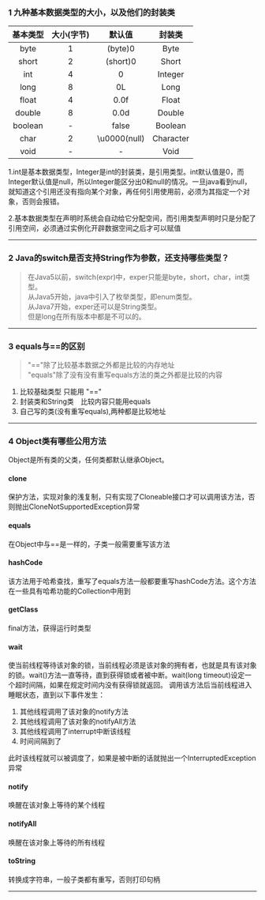 ### 1 九种基本数据类型的大小，以及他们的封装类

|基本类型|大小(字节)|默认值 |封装类|
|:--:|:--:|:--:|:--:|
|byte 	|1| 	(byte)0 |	Byte|
|short| 	2| 	(short)0| 	Short|
|int| 	4 |	0 |	Integer|
|long |	8| 	0L| 	Long|
|float| 	4| 	0.0f| 	Float|
|double 	|8 |	0.0d| 	Double|
|boolean| 	-| 	false| 	Boolean|
|char 	|2 	|\u0000(null) 	|Character|
|void| 	-| 	-| 	Void|

1.int是基本数据类型，Integer是int的封装类，是引用类型。int默认值是0，而Integer默认值是null，所以Integer能区分出0和null的情况。一旦java看到null，就知道这个引用还没有指向某个对象，再任何引用使用前，必须为其指定一个对象，否则会报错。

2.基本数据类型在声明时系统会自动给它分配空间，而引用类型声明时只是分配了引用空间，必须通过实例化开辟数据空间之后才可以赋值


***
### 2 Java的switch是否支持String作为参数，还支持哪些类型？

> 在Java5以前，switch(expr)中，exper只能是byte，short，char，int类型。<br>
>从Java5开始，java中引入了枚举类型，即enum类型。<br>
>从Java7开始，exper还可以是String类型。<br>
>但是long在所有版本中都是不可以的。

***
### 3 equals与==的区别

>"=="除了比较基本数据之外都是比较的内存地址<br>
>"equals"除了没有没有重写equals方法的类之外都是比较的内容

1. 比较基础类型 只能用 "=="
2. 封装类和String类　比较内容只能用equals
3. 自己写的类(没有重写equals),两种都是比较地址


***
### 4 Object类有哪些公用方法
Object是所有类的父类，任何类都默认继承Object。
#### clone
保护方法，实现对象的浅复制，只有实现了Cloneable接口才可以调用该方法，否则抛出CloneNotSupportedException异常

#### equals

在Object中与==是一样的，子类一般需要重写该方法

#### hashCode

该方法用于哈希查找，重写了equals方法一般都要重写hashCode方法。这个方法在一些具有哈希功能的Collection中用到

#### getClass

final方法，获得运行时类型

#### wait

使当前线程等待该对象的锁，当前线程必须是该对象的拥有者，也就是具有该对象的锁。wait()方法一直等待，直到获得锁或者被中断。wait(long timeout)设定一个超时间隔，如果在规定时间内没有获得锁就返回。
调用该方法后当前线程进入睡眠状态，直到以下事件发生：
1. 其他线程调用了该对象的notify方法
2. 其他线程调用了该对象的notifyAll方法
3. 其他线程调用了interrupt中断该线程
4. 时间间隔到了

此时该线程就可以被调度了，如果是被中断的话就抛出一个InterruptedException异常
#### notify

唤醒在该对象上等待的某个线程
#### notifyAll

唤醒在该对象上等待的所有线程
#### toString

转换成字符串，一般子类都有重写，否则打印句柄

***

